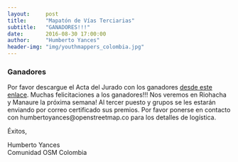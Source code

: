 ```yaml
---
layout:     post
title:      "Mapatón de Vías Terciarias"
subtitle:   "GANADORES!!!"
date:       2016-08-30 17:00:00
author:     "Humberto Yances"
header-img: "img/youthmappers_colombia.jpg"
---
```


<h3><strong>Ganadores</strong></h3>
Por favor descargue el Acta del Jurado con los ganadores <a href="https://drive.google.com/file/d/0B19WcoSjCmvnU3padWtobjc1ZE0/view?usp=sharing" target="_blank">desde este enlace</a>.  Muchas felicitaciones a los ganadores!!!  Nos veremos en Riohacha y Manaure la próxima semana! Al tercer puesto y grupos se les estarán enviando por correo certificado sus premios.  Por favor ponerse en contacto con <a href"mailto:humbertoyances@openstreetmap.co">humbertoyances@openstreetmap.co</a> para los detalles de logística.

Éxitos,

Humberto Yances
<br>
Comunidad OSM Colombia
